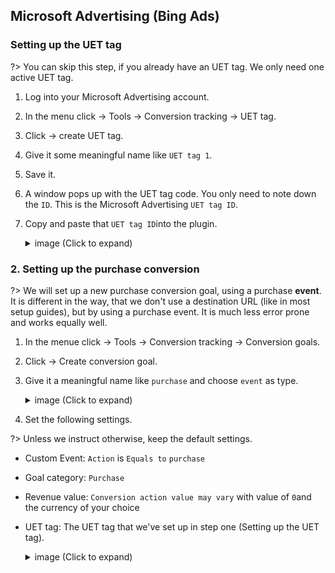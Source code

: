 ## Microsoft Advertising (Bing Ads)

### Setting up the UET tag

?> You can skip this step, if you already have an UET tag. We only need one active UET tag.

1. Log into your Microsoft Advertising account.
2. In the menu click -> Tools -> Conversion tracking -> UET tag.
3. Click -> create UET tag.
4. Give it some meaningful name like `UET tag 1`.
5. Save it.
6. A window pops up with the UET tag code. You only need to note down the `ID`. This is the Microsoft Advertising `UET tag ID`.
7. Copy and paste that `UET tag ID`into the plugin.

    <details>
    <summary>image (Click to expand)</summary>

    ![UET tag ID](../_media/uet-tag-id.png)
    </details>



### 2. Setting up the purchase conversion

?> We will set up a new purchase conversion goal, using a purchase **event**. It is different in the way, that we don't use a destination URL (like in most setup guides), but by using a purchase event. It is much less error prone and works equally well. 

1. In the menue click -> Tools -> Conversion tracking -> Conversion goals.
2. Click -> Create conversion goal.
3. Give it a meaningful name like `purchase` and choose `event` as type. 

    <details>
    <summary>image (Click to expand)</summary>

    ![Create conversion goal step 1](../_media/microsoft-advertising-create-conversion-goal-1.png)
    </details>

4. Set the following settings.

?> Unless we instruct otherwise, keep the default settings. 

 - Custom Event: `Action` is `Equals to` `purchase`
 - Goal category: `Purchase`
 - Revenue value: `Conversion action value may vary` with value of `0`and the currency of your choice
 - UET tag: The UET tag that we've set up in step one (Setting up the UET tag).

    <details>
    <summary>image (Click to expand)</summary>

    ![Create conversion goal step 2](../_media/microsoft-advertising-create-conversion-goal-2.png)
    </details>

